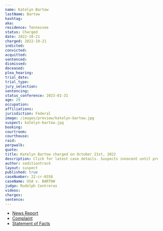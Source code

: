 ```yaml
---
name: Katelyn Bartow
lastName: Bartow
hashtag:
aka:
residence: Tennessee
status: Charged
date: 2022-10-21
charged: 2022-10-21
indicted:
convicted:
acquitted:
sentenced:
dismissed:
deceased:
plea_hearing:
trial_date:
trial_type:
jury_selection:
sentencing:
status_conference: 2023-01-31
age: 29
occupation:
affiliations:
jurisdiction: Federal
image: /images/preview/katelyn-bartow.jpg
suspect: katelyn-bartow.jpg
booking:
courtroom:
courthouse:
raid:
perpwalk:
quote:
title: Katelyn Bartow charged on October 21st, 2022
description: Click for latest case details. Suspects innocent until proven guilty.
author: seditiontrack
layout: suspect
published: true
caseNumber: 22-cr-0358
caseName: USA v. BARTOW
judge: Rudolph Contreras
videos:
charges:
sentence:
---
```

- [News Report](https://www.timesunion.com/news/article/Saratoga-County-woman-s-brother-also-charged-in-17541773.php)
- [Complaint](https://www.justice.gov/usao-dc/case-multi-defendant/file/1547921/download)
- [Statement of Facts](https://www.justice.gov/usao-dc/case-multi-defendant/file/1547926/download)
